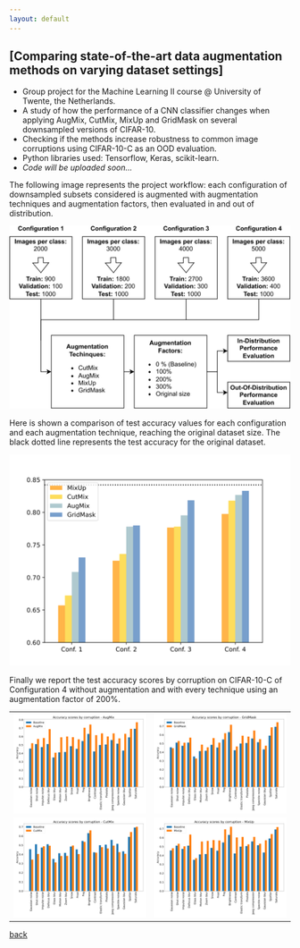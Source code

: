 ```yaml
---
layout: default
---
```


## [Comparing state-of-the-art data augmentation methods on varying dataset settings]
- Group project for the Machine Learning II course @ University of Twente, the Netherlands.
- A study of how the performance of a CNN classifier changes when applying AugMix, CutMix, MixUp and GridMask on several downsampled versions of CIFAR-10.
- Checking if the methods increase robustness to common image corruptions using CIFAR-10-C as an OOD evaluation.
- Python libraries used: Tensorflow, Keras, scikit-learn.
- _Code will be uploaded soon..._

The following image represents the project workflow: each configuration of downsampled subsets considered is augmented 
with augmentation techniques and augmentation factors, then evaluated in and out of distribution.

![cv_aug_config_workflow](../imgs/cv_aug_config_workflow.png)

Here is shown a comparison of test accuracy values for each configuration and each augmentation technique,
reaching the original dataset size. The black dotted line represents the test accuracy for the original
dataset.

![cv_barplot_with_baseline](../imgs/cv_barplot_with_baseline.png)

Finally we report the test accuracy scores by corruption on CIFAR-10-C of Configuration 4 without augmentation
and with every technique using an augmentation factor of 200%. 

|                                            |                                              |
|:------------------------------------------:|:--------------------------------------------:|
| ![cv_augmix_ood](../imgs/cv_augmix_ood.png) | ![cv_gridmask_ood](../imgs/cv_gridmask_ood.png) |
| ![cv_cutmix_ood](../imgs/cv_cutmix_ood.png) |  ![cv_mixup_ood](../imgs/cv_mixup_ood.png)   |



[back](./portfolio.md)